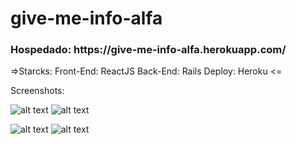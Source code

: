 # give-me-info-alfa
<h3>Hospedado: https://give-me-info-alfa.herokuapp.com/</h3>

=>Starcks:
Front-End: ReactJS
Back-End: Rails
Deploy: Heroku
<=

Screenshots:

![alt text](https://github.com/lucasmpbarga/give-me-info-alfa/blob/master/Screenshots/desk_1.png?raw=true)
![alt text](https://github.com/lucasmpbarga/give-me-info-alfa/blob/master/Screenshots/desk_2.png?raw=true)

![alt text](https://github.com/lucasmpbarga/give-me-info-alfa/blob/master/Screenshots/mobile_1.png?raw=true)
![alt text](https://github.com/lucasmpbarga/give-me-info-alfa/blob/master/Screenshots/mobile_2.png?raw=true)
